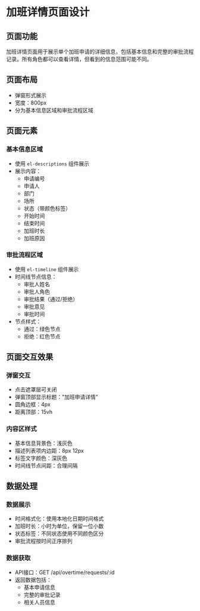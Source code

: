 # 加班详情页面设计

## 页面功能
加班详情页面用于展示单个加班申请的详细信息，包括基本信息和完整的审批流程记录。所有角色都可以查看详情，但看到的信息范围可能不同。

## 页面布局
- 弹窗形式展示
- 宽度：800px
- 分为基本信息区域和审批流程区域

## 页面元素

### 基本信息区域
- 使用 `el-descriptions` 组件展示
- 展示内容：
  - 申请编号
  - 申请人
  - 部门
  - 场所
  - 状态（带颜色标签）
  - 开始时间
  - 结束时间
  - 加班时长
  - 加班原因

### 审批流程区域
- 使用 `el-timeline` 组件展示
- 时间线节点信息：
  - 审批人姓名
  - 审批人角色
  - 审批结果（通过/拒绝）
  - 审批意见
  - 审批时间
- 节点样式：
  - 通过：绿色节点
  - 拒绝：红色节点

## 页面交互效果

### 弹窗交互
- 点击遮罩层可关闭
- 弹窗顶部显示标题："加班申请详情"
- 圆角边框：4px
- 距离顶部：15vh

### 内容区样式
- 基本信息背景色：浅灰色
- 描述列表项内边距：8px 12px
- 标签文字颜色：深灰色
- 时间线节点间距：合理间隔

## 数据处理

### 数据展示
- 时间格式化：使用本地化日期时间格式
- 加班时长：小时为单位，保留一位小数
- 状态标签：不同状态使用不同颜色区分
- 审批流程按时间正序排列

### 数据获取
- API接口：GET /api/overtime/requests/:id
- 返回数据包括：
  - 基本申请信息
  - 完整的审批记录
  - 相关人员信息 